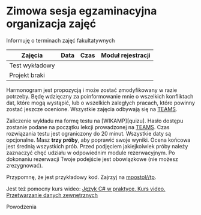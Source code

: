 # Zimowa sesja egzaminacyjna organizacja zajęć

Informuję o terminach zajęć fakultatywnych

| Zajęcia        | Data | Czas | Moduł rejestracji |
| -------------- | ---- | ---- | ----------------- |
| Test wykładowy |      |      |                   |
| Projekt braki  |      |      |                   |

Harmonogram jest propozycją i może zostać zmodyfikowany w razie potrzeby. Będę wdzięczny za poinformowanie mnie o wszelkich konfliktach dat, które mogą wystąpić, lub o wszelkich zaległych pracach, które powinny zostać jeszcze ocenione. Wszystkie zajęcia odbywają się na [TEAMS][TEAMS].

Zaliczenie wykładu ma formę testu na [WIKAMP][quizu]. Hasło dostępu zostanie podane na początku lekcji prowadzonej na [TEAMS][TEAMS]. Czas rozwiązania testu jest ograniczony do 20 minut. Wszystkie daty są opcjonalne. Masz **trzy próby**, aby poprawić swoje wyniki. Ocena końcowa jest średnią wszystkich prób. Przed podjęciem jakiejkolwiek próby należy zaznaczyć chęć udziału w odpowiednim module rezerwacyjnym. Po dokonaniu rezerwacji Twoje podejście jest obowiązkowe (nie możesz zrezygnować).

Przypomnę, że jest przykładowy kod. Zajrzyj na [mpostol//tp](https://github.com/mpostol/TP).

Jest też pomocny kurs wideo: [Język C# w praktyce. Kurs video. Przetwarzanie danych zewnętrznych](https://videopoint.pl/kurs/jezyk-c-w-praktyce-kurs-video-przetwarzanie-danych-zewnetrznych-mariusz-postol,vjcprv.htm#format/w)

Powodzenia

[quiz]: https://ftims.edu.p.lodz.pl/mod/quiz/view.php?id=28778
[TEAMS]: https://teams.microsoft.com/l/team/19%3a756b8bc45643438b926e464ee1610547%40thread.tacv2/conversations?groupId=9a230ac5-833f-4492-bf31-9f92acad09a1&tenantId=67ea5955-9b5c-4693-a8f9-960f2a3b49bb
